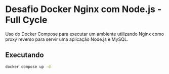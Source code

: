# Desafio Docker Nginx com Node.js - Full Cycle

Uso do Docker Compose para executar um ambiente utilizando Nginx como proxy reverso para servir uma aplicação Node.js e MySQL.

## Executando

```sh
docker compose up -d
```
